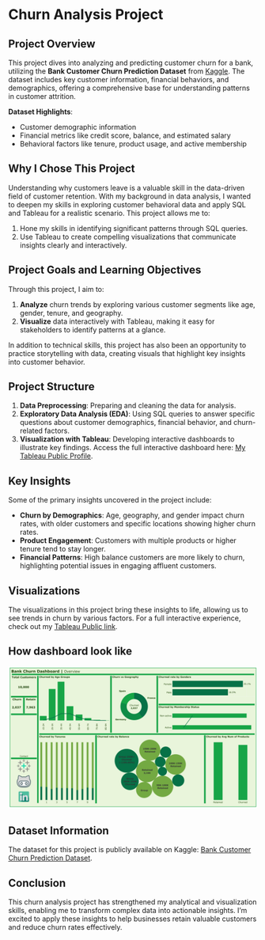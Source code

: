 # Churn Analysis Project

## Project Overview

This project dives into analyzing and predicting customer churn for a bank, utilizing the **Bank Customer Churn Prediction Dataset** from [Kaggle](https://www.kaggle.com/datasets/saurabhbadole/bank-customer-churn-prediction-dataset/data). The dataset includes key customer information, financial behaviors, and demographics, offering a comprehensive base for understanding patterns in customer attrition.

**Dataset Highlights**:

- Customer demographic information
- Financial metrics like credit score, balance, and estimated salary
- Behavioral factors like tenure, product usage, and active membership

## Why I Chose This Project

Understanding why customers leave is a valuable skill in the data-driven field of customer retention. With my background in data analysis, I wanted to deepen my skills in exploring customer behavioral data and apply SQL and Tableau for a realistic scenario. This project allows me to:

1. Hone my skills in identifying significant patterns through SQL queries.
2. Use Tableau to create compelling visualizations that communicate insights clearly and interactively.

## Project Goals and Learning Objectives

Through this project, I aim to:

1. **Analyze** churn trends by exploring various customer segments like age, gender, tenure, and geography.
2. **Visualize** data interactively with Tableau, making it easy for stakeholders to identify patterns at a glance.

In addition to technical skills, this project has also been an opportunity to practice storytelling with data, creating visuals that highlight key insights into customer behavior.

## Project Structure

1. **Data Preprocessing**: Preparing and cleaning the data for analysis.
2. **Exploratory Data Analysis (EDA)**: Using SQL queries to answer specific questions about customer demographics, financial behavior, and churn-related factors.
3. **Visualization with Tableau**: Developing interactive dashboards to illustrate key findings. Access the full interactive dashboard here: [My Tableau Public Profile](https://public.tableau.com/app/profile/nha.alvarado/vizzes).

## Key Insights

Some of the primary insights uncovered in the project include:

- **Churn by Demographics**: Age, geography, and gender impact churn rates, with older customers and specific locations showing higher churn rates.
- **Product Engagement**: Customers with multiple products or higher tenure tend to stay longer.
- **Financial Patterns**: High balance customers are more likely to churn, highlighting potential issues in engaging affluent customers.

## Visualizations

The visualizations in this project bring these insights to life, allowing us to see trends in churn by various factors. For a full interactive experience, check out my [Tableau Public link](https://public.tableau.com/app/profile/nha.alvarado/vizzes).

## How dashboard look like

![Bank Churn Dashboard](Bank%20Churn%20Dashboard.png)

## Dataset Information

The dataset for this project is publicly available on Kaggle:
[Bank Customer Churn Prediction Dataset](https://www.kaggle.com/datasets/saurabhbadole/bank-customer-churn-prediction-dataset/data).

## Conclusion

This churn analysis project has strengthened my analytical and visualization skills, enabling me to transform complex data into actionable insights. I’m excited to apply these insights to help businesses retain valuable customers and reduce churn rates effectively.
